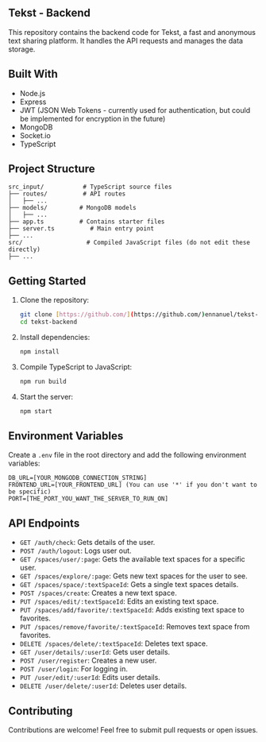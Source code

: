 

## Tekst - Backend

This repository contains the backend code for Tekst, a fast and anonymous text sharing platform. It handles the API requests and manages the data storage.

## Built With

*   Node.js
*   Express
*   JWT (JSON Web Tokens - currently used for authentication, but could be implemented for encryption in the future)
*   MongoDB
*   Socket.io
*   TypeScript

## Project Structure

```
src_input/           # TypeScript source files
├── routes/          # API routes
│   ├── ...
├── models/         # MongoDB models
│   ├── ...
├── app.ts          # Contains starter files
├── server.ts          # Main entry point
├── ...
src/                  # Compiled JavaScript files (do not edit these directly)
├── ...
```

## Getting Started

1.  Clone the repository:

    ```bash
    git clone [https://github.com/](https://github.com/)ennanuel/tekst-backend.git # Replace with your repo URL
    cd tekst-backend
    ```

2.  Install dependencies:

    ```bash
    npm install
    ```

3.  Compile TypeScript to JavaScript:

    ```bash
    npm run build
    ```

4.  Start the server:

    ```bash
    npm start
    ```

## Environment Variables

Create a `.env` file in the root directory and add the following environment variables:

```
DB_URL=[YOUR_MONGODB_CONNECTION_STRING]
FRONTEND_URL=[YOUR_FRONTEND_URL] (You can use '*' if you don't want to be specific)
PORT=[THE_PORT_YOU_WANT_THE_SERVER_TO_RUN_ON]
```

## API Endpoints

*   `GET /auth/check`: Gets details of the user.
*   `POST /auth/logout`: Logs user out.
*   `GET /spaces/user/:page`: Gets the available text spaces for a specific user.
*   `GET /spaces/explore/:page`: Gets new text spaces for the user to see.
*   `GET /spaces/space/:textSpaceId`: Gets a single text spaces details.
*   `POST /spaces/create`: Creates a new text space.
*   `PUT /spaces/edit/:textSpaceId`: Edits an existing text space.
*   `PUT /spaces/add/favorite/:textSpaceId`: Adds existing text space to favorites.
*   `PUT /spaces/remove/favorite/:textSpaceId`: Removes text space from favorites.
*   `DELETE /spaces/delete/:textSpaceId`: Deletes text space.
*   `GET /user/details/:userId`: Gets user details.
*   `POST /user/register`: Creates a new user.
*   `POST /user/login`: For logging in.
*   `PUT /user/edit/:userId`: Edits user details.
*   `DELETE /user/delete/:userId`: Deletes user details.

## Contributing

Contributions are welcome! Feel free to submit pull requests or open issues.
